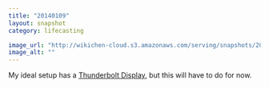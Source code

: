 ```yaml
---
title: "20140109"
layout: snapshot
category: lifecasting

image_url: "http://wikichen-cloud.s3.amazonaws.com/serving/snapshots/2014/20140109-coding-desk-setup.jpg"
image_alt: ""
---
```


My ideal setup has a [Thunderbolt Display][amazon], but this will have to do for now.

[amazon]: http://www.amazon.com/s/?_encoding=UTF8&camp=1789&creative=390957&field-keywords=thunderbolt%20display&linkCode=ur2&rh=i%3Aaps%2Ck%3Athunderbolt%20display&sprefix=thunderbolt%20dis%2Caps&tag=wikichenis-20&url=search-alias%3Daps
